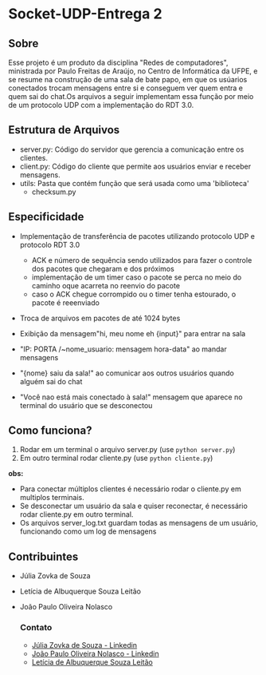 # Socket-UDP-Entrega 2

## Sobre 

Esse projeto  é  um produto da disciplina "Redes de computadores", ministrada por Paulo Freitas de Araújo, no Centro de Informática da UFPE, e se resume na construção de uma sala de bate papo, em que os usúarios conectados  trocam mensagens entre si  e conseguem ver quem entra e quem sai do chat.Os arquivos a seguir implementam essa função por meio de um protocolo UDP com a implementação do RDT 3.0.

## Estrutura de Arquivos

- server.py: Código do servidor que gerencia a comunicação entre os clientes.
- client.py: Código do cliente que permite aos usuários enviar e receber mensagens.
- utils: Pasta que contém função que será usada como uma 'biblioteca'
    - checksum.py
  

## Especificidade
- Implementação de transferência de pacotes utilizando protocolo UDP e protocolo RDT 3.0
    - ACK e número de sequência sendo utilizados para fazer o controle dos pacotes que chegaram e dos próximos
    - implementação de um timer caso o pacote se perca no meio do caminho oque acarreta no reenvio do pacote
    - caso o ACK chegue corrompido ou o timer tenha estourado, o pacote é reeenviado

- Troca de arquivos em pacotes de até 1024 bytes
- Exibição da mensagem"hi, meu nome eh {input}" para entrar na sala
- "IP: PORTA /~nome_usuario: mensagem hora-data"  ao mandar mensagens
- "{nome} saiu da sala!" ao comunicar aos outros usuários quando alguém sai do chat
- "Você nao está  mais conectado à sala!" mensagem que aparece no terminal do usuário que se desconectou 

## Como funciona?
1. Rodar em um terminal o arquivo server.py (use `python server.py`)
2. Em outro terminal rodar cliente.py (use `python cliente.py`)

**obs:** 
- Para conectar múltiplos clientes é necessário rodar o cliente.py em multiplos terminais.
- Se desconectar um usuário da sala e quiser reconectar, é necessário rodar cliente.py em outro terminal.
- Os arquivos server_log.txt guardam todas as mensagens de um usuário, funcionando como um log de mensagens

## Contribuintes
- Júlia Zovka de Souza
- Letícia de Albuquerque Souza Leitão 
- João Paulo Oliveira Nolasco

    ### Contato
    - [Júlia Zovka de Souza - Linkedin](https://www.linkedin.com/in/j%C3%BAlia-zovka-de-souza-a4731235a/)
    - [João Paulo Oliveira Nolasco - Linkedin](https://www.linkedin.com/in/joaonolasco10/)
    - [Letícia de Albuquerque Souza Leitão](https://www.linkedin.com/in/leticialevleitao/)
     
